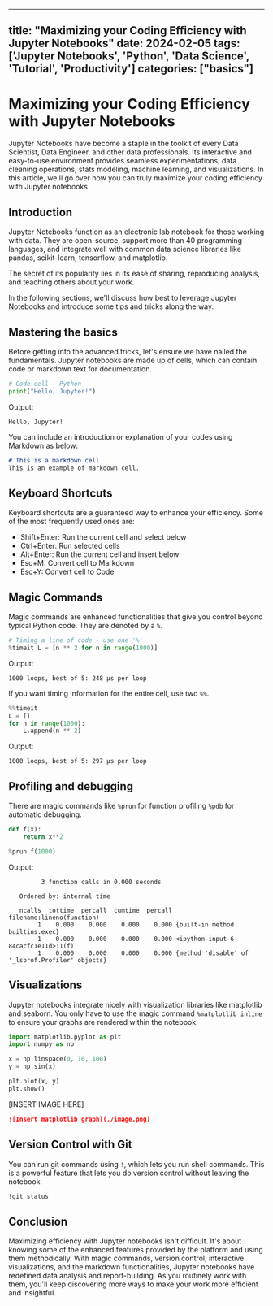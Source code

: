 
---
title: "Maximizing your Coding Efficiency with Jupyter Notebooks"
date: 2024-02-05
tags: ['Jupyter Notebooks', 'Python', 'Data Science', 'Tutorial', 'Productivity']
categories: ["basics"]
---


# Maximizing your Coding Efficiency with Jupyter Notebooks

Jupyter Notebooks have become a staple in the toolkit of every Data Scientist, Data Engineer, and other data professionals. Its interactive and easy-to-use environment provides seamless experimentations, data cleaning operations, stats modeling, machine learning, and visualizations. In this article, we'll go over how you can truly maximize your coding efficiency with Jupyter notebooks.

## Introduction

Jupyter Notebooks function as an electronic lab notebook for those working with data. They are open-source, support more than 40 programming languages, and integrate well with common data science libraries like pandas, scikit-learn, tensorflow, and matplotlib.

The secret of its popularity lies in its ease of sharing, reproducing analysis, and teaching others about your work.

In the following sections, we'll discuss how best to leverage Jupyter Notebooks and introduce some tips and tricks along the way.

## Mastering the basics

Before getting into the advanced tricks, let's ensure we have nailed the fundamentals. Jupyter notebooks are made up of cells, which can contain code or markdown text for documentation.

```python
# Code cell - Python
print("Hello, Jupyter!")
```

Output:

```
Hello, Jupyter!
```

You can include an introduction or explanation of your codes using Markdown as below:

```markdown
# This is a markdown cell
This is an example of markdown cell.
```

## Keyboard Shortcuts

Keyboard shortcuts are a guaranteed way to enhance your efficiency. Some of the most frequently used ones are:

- Shift+Enter: Run the current cell and select below
- Ctrl+Enter: Run selected cells
- Alt+Enter: Run the current cell and insert below
- Esc+M: Convert cell to Markdown
- Esc+Y: Convert cell to Code

## Magic Commands

Magic commands are enhanced functionalities that give you control beyond typical Python code. They are denoted by a `%`.

```python
# Timing a line of code - use one '%'
%timeit L = [n ** 2 for n in range(1000)]
```

Output:

```
1000 loops, best of 5: 248 µs per loop
```

If you want timing information for the entire cell, use two `%%`.

```python
%%timeit
L = []
for n in range(1000):
    L.append(n ** 2)
```

Output:

```
1000 loops, best of 5: 297 µs per loop
```

## Profiling and debugging

There are magic commands like `%prun` for function profiling `%pdb` for automatic debugging.

```python
def f(x):
    return x**2

%prun f(1000)
```

Output:

``` 
         3 function calls in 0.000 seconds

   Ordered by: internal time

   ncalls  tottime  percall  cumtime  percall filename:lineno(function)
        1    0.000    0.000    0.000    0.000 {built-in method builtins.exec}
        1    0.000    0.000    0.000    0.000 <ipython-input-6-84cacfc1e11d>:1(f)
        1    0.000    0.000    0.000    0.000 {method 'disable' of '_lsprof.Profiler' objects}
```

## Visualizations 

Jupyter notebooks integrate nicely with visualization libraries like matplotlib and seaborn. You only have to use the magic command `%matplotlib inline` to ensure your graphs are rendered within the notebook.

```python
import matplotlib.pyplot as plt
import numpy as np 

x = np.linspace(0, 10, 100)
y = np.sin(x)

plt.plot(x, y)
plt.show()
```

[INSERT IMAGE HERE]

```markdown
![Insert matplotlib graph](./image.png)
```

## Version Control with Git

You can run git commands using `!`, which lets you run shell commands. This is a powerful feature that lets you do version control without leaving the notebook

```bash
!git status
```

## Conclusion

Maximizing efficiency with Jupyter notebooks isn't difficult. It's about knowing some of the enhanced features provided by the platform and using them methodically. With magic commands, version control, interactive visualizations, and the markdown functionalities, Jupyter notebooks have redefined data analysis and report-building. As you routinely work with them, you'll keep discovering more ways to make your work more efficient and insightful.